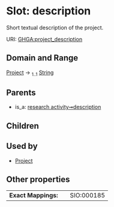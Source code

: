 
# Slot: description


Short textual description of the project.

URI: [GHGA:project_description](https://w3id.org/GHGA/project_description)


## Domain and Range

[Project](Project.md) &#8594;  <sub>1..1</sub> [String](types/String.md)

## Parents

 *  is_a: [research activity➞description](research_activity_description.md)

## Children


## Used by

 * [Project](Project.md)

## Other properties

|  |  |  |
| --- | --- | --- |
| **Exact Mappings:** | | SIO:000185 |

